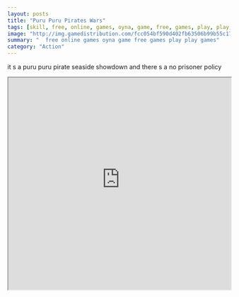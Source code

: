 ```yaml
---
layout: posts
title: "Puru Puru Pirates Wars"
tags: [skill, free, online, games, oyna, game, free, games, play, play, games]
image: "http://img.gamedistribution.com/fcc054bf590d402fb63506b99b55c178.jpg"
summary: "  free online games oyna game free games play play games"
category: "Action"
---
```


it s a puru puru pirate seaside showdown and there s a no prisoner policy

<iframe width="100%" height="480px;" src="http://flash.gamedistribution.com?game=fcc054bf590d402fb63506b99b55c178"></iframe>